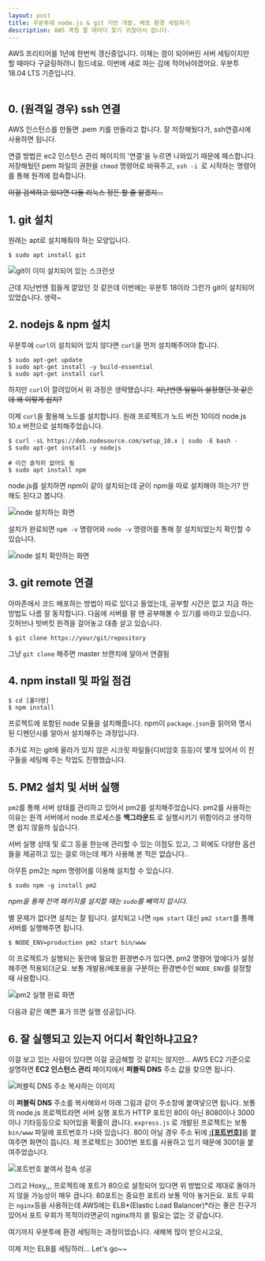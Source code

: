 ```yaml
---
layout: post
title: 우분투에 node.js & git 기반 개발, 배포 환경 세팅하기
description: AWS 계정 팔 때마다 찾기 귀찮아서 씁니다.
---
```


AWS 프리티어를 1년에 한번씩 갱신중입니다. 이제는 껌이 되어버린 서버 세팅이지만 할 때마다 구글링하려니 힘드네요.
이번에 새로 파는 김에 적어놔야겠어요.
우분투 18.04 LTS 기준입니다.
<br><br>

## 0. (원격일 경우) ssh 연결
AWS 인스턴스를 만들면 .pem 키를 만들라고 합니다. 잘 저장해뒀다가, ssh연결시에 사용하면 됩니다.

연결 방법은 ec2 인스턴스 관리 페이지의 '연결'을 누르면 나와있기 때문에 패스합니다. 저장해뒀던 pem 파일의 권한을 `chmod` 명령어로 바꿔주고, `ssh -i `로 시작하는 명령어를 통해 원격에 접속합니다.

~~이걸 검색하고 있다면 다들 리눅스 정돈 할 줄 알겠지...~~

## 1. git 설치
원래는 apt로 설치해줘야 하는 모양입니다.
~~~
$ sudo apt install git
~~~

![git이 이미 설치되어 있는 스크린샷](/assets/images/3/screenshot1.png "git이 이미 설치되어 있었다")

근데 지난번엔 힘들게 깔았던 것 같은데 이번에는 우분투 18이라 그런가 git이 설치되어 있었습니다.
생략~

## 2. nodejs & npm 설치
우분투에 `curl`이 설치되어 있지 않다면 `curl`을 먼저 설치해주어야 합니다.
~~~
$ sudo apt-get update
$ sudo apt-get install -y build-essential
$ sudo apt-get install curl
~~~

하지만 `curl`이 깔려있어서 위 과정은 생략했습니다.
~~지난번엔 일일이 설정했던 것 같은데 왜 이렇게 쉽지?~~

이제 `curl`을 활용해 노드를 설치합니다.
원래 프로젝트가 노드 버전 10이라 node.js 10.x 버전으로 설치해주었습니다.
~~~
$ curl -sL https://deb.nodesource.com/setup_10.x | sudo -E bash -
$ sudo apt-get install -y nodejs

# 이건 솔직히 없어도 됨
$ sudo apt install npm
~~~
node.js를 설치하면 npm이 같이 설치되는데 굳이 npm을 따로 설치해야 하는가? 안 해도 된다고 봅니다.

![node 설치하는 화면](/assets/images/3/screenshot2.png "node 설치하기")

설치가 완료되면 `npm -v` 명령어와 `node -v` 명령어를 통해 잘 설치되었는지 확인할 수 있습니다.

![node 설치 확인하는 화면](/assets/images/3/screenshot3.png "node 설치 확인")


## 3. git remote 연결
아마존에서 코드 배포하는 방법이 따로 있다고 들었는데, 공부할 시간은 없고 지금 하는 방법도 나름 잘 동작합니다. 다음에 서버를 팔 땐 공부해볼 수 있기를 바라고 있습니다.
깃허브나 빗버킷 원격을 걸어놓고 대충 살고 있습니다.

~~~
$ git clone https://your/git/repository
~~~

그냥 `git clone` 해주면 master 브랜치에 알아서 연결됨

## 4. npm install 및 파일 점검
~~~
$ cd [폴더명]
$ npm install
~~~
프로젝트에 포함된 node 모듈을 설치해줍니다. npm이 `package.json`을 읽어와 명시된 디펜던시를 알아서 설치해주는 과정입니다.

추가로 저는 git에 올라가 있지 않은 시크릿 파일들(디비암호 등등)이 몇개 있어서 이 친구들을 세팅해 주는 작업도 진행했습니다.

## 5. PM2 설치 및 서버 실행
`pm2`를 통해 서버 상태를 관리하고 있어서 pm2를 설치해주었습니다. pm2를 사용하는 이유는 원격 서버에서 node 프로세스를 **백그라운드** 로 실행시키기 위함이라고 생각하면 쉽지 않을까 싶습니다.

서버 실행 상태 및 로그 등을 한눈에 관리할 수 있는 이점도 있고, 그 외에도 다양한 옵션들을 제공하고 있는 걸로 아는데 제가 사용해 본 적은 없습니다..

아무튼 pm2는 npm 명령어를 이용해 설치할 수 있습니다.
~~~
$ sudo npm -g install pm2
~~~
*npm을 통해 전역 패키지를 설치할 때는 `sudo`를 빼먹지 맙시다.*

별 문제가 없다면 설치는 잘 됩니다. 설치되고 나면 `npm start` 대신 `pm2 start`를 통해 서버를 실행해주면 됩니다.

~~~
$ NODE_ENV=production pm2 start bin/www
~~~
이 프로젝트가 실행되는 동안에 필요한 환경변수가 있다면,  pm2 명령어 앞에다가 설정해주면 적용되더군요. 보통 개발용/배포용을 구분하는 환경변수인 `NODE_ENV`를 설정할 때 사용합니다.

![pm2 실행 완료 화면](/assets/images/3/screenshot4.png "pm2 실행 완료")

다음과 같은 예쁜 표가 뜨면 실행 성공입니다.


## 6. 잘 실행되고 있는지 어디서 확인하냐고요?
이걸 보고 있는 사람이 있다면 이걸 궁금해할 것 같지는 않지만... AWS EC2 기준으로 설명하면 **EC2 인스턴스 관리** 페이지에서 **퍼블릭 DNS** 주소 값을 찾으면 됩니다.

![퍼블릭 DNS 주소 복사하는 이미지](/assets/images/3/screenshot5.png "퍼블릭 DNS 주소 복사")

이 **퍼블릭 DNS** 주소를 복사해와서 아래 그림과 같이 주소창에 붙여넣으면 됩니다.
보통의 node.js 프로젝트라면 서버 실행 포트가 HTTP 포트인 80이 아닌 8080이나 3000이나 기타등등으로 되어있을 확률이 큽니다. `express.js` 로 개발된 프로젝트는 보통 `bin/www` 파일에 포트번호가 나와 있습니다.
80이 아닐 경우 주소 뒤에 <u>**:[포트번호]**</u>를 붙여주면 화면이 뜹니다. 제 프로젝트는 3001번 포트를 사용하고 있기 때문에 3001을 붙여주었습니다.

![포트번호 붙여서 접속 성공](/assets/images/3/screenshot6.png "포트번호 붙여서 접속 성공")


그리고 Hoxy,,, 프로젝트에 포트가 80으로 설정되어 있다면 위 방법으로 제대로 돌아가지 않을 가능성이 매우 큽니다. 80포트는 중요한 포트라 보통 막아 놓거든요. 포트 우회는 `nginx`등을 사용하는데 AWS에는 ELB*(Elastic Load Balancer)*라는 좋은 친구가 있어서 포트 우회가 목적이라면굳이 nginx까지 쓸 필요는 없는 것 같습니다.

여기까지 우분투에 환경 세팅하는 과정이었습니다.
새해복 많이 받으시고요,

이제 저는 ELB를 세팅하러... Let's go~~
